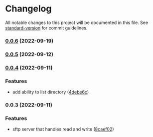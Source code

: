 # Changelog

All notable changes to this project will be documented in this file. See [standard-version](https://github.com/conventional-changelog/standard-version) for commit guidelines.

### [0.0.6](https://github.com/MollardMichael/sftp-mock-server/compare/v0.0.5...v0.0.6) (2022-09-19)

### [0.0.5](https://github.com/MollardMichael/sftp-mock-server/compare/v0.0.4...v0.0.5) (2022-09-12)

### [0.0.4](https://github.com/MollardMichael/sftp-mock-server/compare/v0.0.3...v0.0.4) (2022-09-11)


### Features

* add ability to list directory ([4debe6c](https://github.com/MollardMichael/sftp-mock-server/commit/4debe6cb622e929bdb4bcfd590fd0ed036cf1868))

### 0.0.3 (2022-09-11)


### Features

* sftp server that handles read and write ([8caef02](https://github.com/MollardMichael/sftp-mock-server/commit/8caef02e4fb386ad82566631818ce7938833461c))

